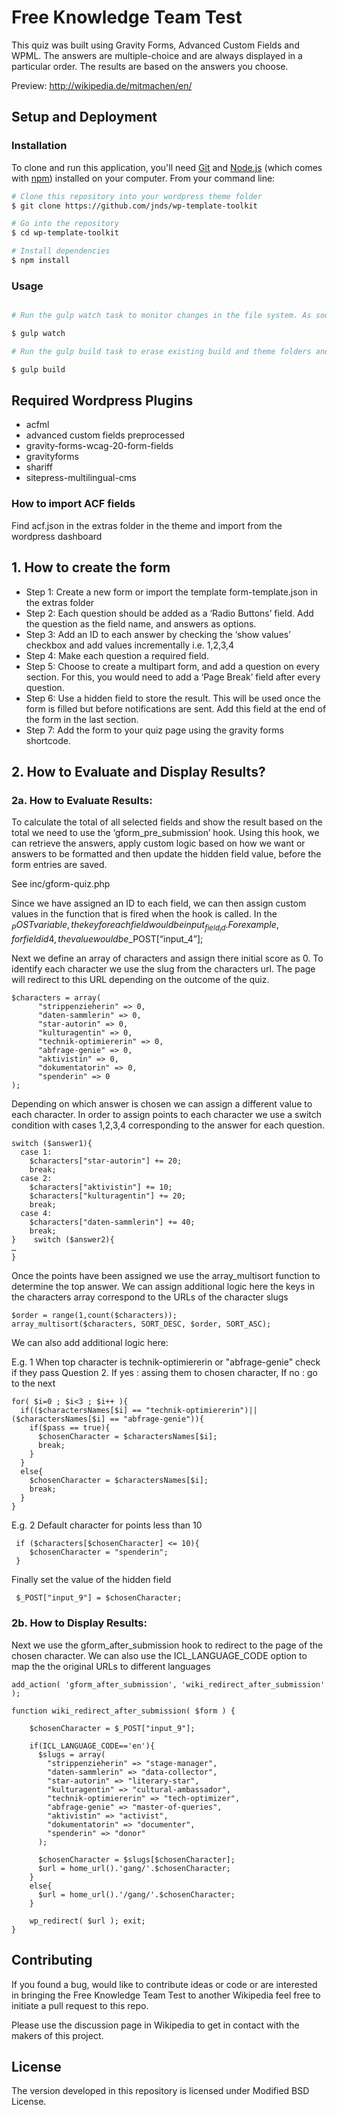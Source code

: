 # Free Knowledge Team Test

This quiz was built using Gravity Forms, Advanced Custom Fields and WPML. The answers are multiple-choice and are always displayed in a particular order. The results are based on the answers you choose.

Preview: http://wikipedia.de/mitmachen/en/

## Setup and Deployment

### Installation

To clone and run this application, you'll need [Git](https://git-scm.com) and [Node.js](https://nodejs.org/en/download/) (which comes with [npm](http://npmjs.com)) installed on your computer. From your command line:

```bash
# Clone this repository into your wordpress theme folder
$ git clone https://github.com/jnds/wp-template-toolkit

# Go into the repository
$ cd wp-template-toolkit

# Install dependencies
$ npm install
```


### Usage

```bash

# Run the gulp watch task to monitor changes in the file system. As soon as you save a file, it is preprocessed as needed and the browser is refreshed

$ gulp watch

# Run the gulp build task to erase existing build and theme folders and compile the latest version

$ gulp build

```
## Required Wordpress Plugins
- acfml
- advanced custom fields preprocessed
- gravity-forms-wcag-20-form-fields
- gravityforms
- shariff
- sitepress-multilingual-cms

### How to import ACF fields
Find acf.json in the extras folder in the theme and import from the wordpress dashboard

## 1. How to create the form

-	Step 1: Create a new form or import the template form-template.json in the extras folder
-	Step 2: Each question should be added as a ‘Radio Buttons’ field. Add the question as the field name, and answers as options.
-	Step 3: Add an ID to each answer by checking the ‘show values’ checkbox and add values incrementally i.e. 1,2,3,4
-	Step 4: Make each question a required field.
-	Step 5: Choose to create a multipart form, and add a question on every section. For this, you would need to add a ‘Page Break’ field after every question.
-	Step 6: Use a hidden field to store the result. This will be used once the form is filled but before notifications are sent. Add this field at the end of the form in the last section.
-	Step 7: Add the form to your quiz page using the gravity forms shortcode.

## 2. How to Evaluate and Display Results?

### 2a. How to Evaluate Results:

To calculate the total of all selected fields and show the result based on the total we need to use the ‘gform_pre_submission’ hook. Using this hook, we can retrieve the answers, apply custom logic based on how we want or answers to be formatted and then update the hidden field value, before the form entries are saved.

See inc/gform-quiz.php

Since we have assigned an ID to each field, we can then assign custom values in the function that is fired when the hook is called. In the $_POST variable, the key for each field would be input_{field_id}. For example, for field id 4, the value would be $_POST[“input_4”];

Next we define an array of characters and assign there initial score as 0. To identify each character we use the slug from the characters url. The page will redirect to this URL depending on the outcome of the quiz.

    $characters = array(
          "strippenzieherin" => 0,
          "daten-sammlerin" => 0,
          "star-autorin" => 0,
          "kulturagentin" => 0,
          "technik-optimiererin" => 0,
          "abfrage-genie" => 0,
          "aktivistin" => 0,
          "dokumentatorin" => 0,
          "spenderin" => 0
    );

Depending on which answer is chosen we can assign a different value to each character. In order to assign points to each character we use a switch condition with cases 1,2,3,4 corresponding to the answer for each question.

    switch ($answer1){
      case 1:
        $characters["star-autorin"] += 20;
        break;
      case 2:
        $characters["aktivistin"] += 10;
        $characters["kulturagentin"] += 20;
        break;
      case 4:
        $characters["daten-sammlerin"] += 40;
        break;
    }    switch ($answer2){
	…
    }

Once the points have been assigned we use the array_multisort function to determine the top answer. We can assign additional logic here
the keys in the characters array correspond to the URLs of the character slugs

    $order = range(1,count($characters));
    array_multisort($characters, SORT_DESC, $order, SORT_ASC);

We can also add additional logic here:

E.g. 1 When top character is technik-optimiererin or "abfrage-genie" check if they pass Question 2. If yes : assing them to chosen character, If no : go to the next

    for( $i=0 ; $i<3 ; $i++ ){
      if(($charactersNames[$i] == "technik-optimiererin")||($charactersNames[$i] == "abfrage-genie")){
        if($pass == true){
          $chosenCharacter = $charactersNames[$i];
          break;
        }
      }
      else{
        $chosenCharacter = $charactersNames[$i];
        break;
      }
    }

E.g. 2 Default character for points less than 10

     if ($characters[$chosenCharacter] <= 10){
        $chosenCharacter = "spenderin";
     }


Finally set the value of the hidden field

     $_POST["input_9"] = $chosenCharacter;


### 2b. How to Display Results:

Next we use the gform_after_submission hook to redirect to the page of the chosen character. We can also use the ICL_LANGUAGE_CODE option to map the the original URLs to different languages

    add_action( 'gform_after_submission', 'wiki_redirect_after_submission' );

    function wiki_redirect_after_submission( $form ) {

        $chosenCharacter = $_POST["input_9"];

        if(ICL_LANGUAGE_CODE=='en'){
          $slugs = array(
            "strippenzieherin" => "stage-manager",
            "daten-sammlerin" => "data-collector",
            "star-autorin" => "literary-star",
            "kulturagentin" => "cultural-ambassador",
            "technik-optimiererin" => "tech-optimizer",
            "abfrage-genie" => "master-of-queries",
            "aktivistin" => "activist",
            "dokumentatorin" => "documenter",
            "spenderin" => "donor"
          );

          $chosenCharacter = $slugs[$chosenCharacter];
          $url = home_url().'gang/'.$chosenCharacter;
        }
        else{
          $url = home_url().'/gang/'.$chosenCharacter;
        }

        wp_redirect( $url ); exit;
    }

## Contributing

If you found a bug, would like to contribute ideas or code or are interested in bringing the Free Knowledge Team Test to another Wikipedia feel free to initiate a pull request to this repo.

Please use the discussion page in Wikipedia to get in contact with the makers of this project.

## License

The version developed in this repository is licensed under Modified BSD License.
